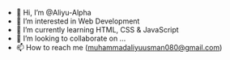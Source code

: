 - 👋 Hi, I’m @Aliyu-Alpha
- 👀 I’m interested in Web Development 
- 🌱 I’m currently learning HTML, CSS & JavaScript 
- 💞️ I’m looking to collaborate on ...
- 📫 How to reach me (muhammadaliyuusman080@gmail.com)

<!---
Aliyu-Alpha/Aliyu-Alpha is a ✨ special ✨ repository because its `README.md` (this file) appears on your GitHub profile.
You can click the Preview link to take a look at your changes.
--->
